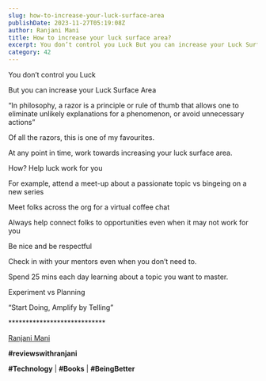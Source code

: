 ```yaml
---
slug: how-to-increase-your-luck-surface-area
publishDate: 2023-11-27T05:19:08Z
author: Ranjani Mani
title: How to increase your luck surface area? 
excerpt: You don’t control you Luck But you can increase your Luck Surface Area “In philosophy, a razor is a principle or rule of thumb that allows one to eliminate unlikely explanations for a phenomenon, or avoid unnecessary actions” Of all the razors, this is one of my favourites. At any point in time, work towards  ... 
category: 42
---
```


You don’t control you Luck

But you can increase your Luck Surface Area

“In philosophy, a razor is a principle or rule of thumb that allows one to eliminate unlikely explanations for a phenomenon, or avoid unnecessary actions”

Of all the razors, this is one of my favourites.

At any point in time, work towards increasing your luck surface area.

How? Help luck work for you

For example, attend a meet-up about a passionate topic vs bingeing on a new series

Meet folks across the org for a virtual coffee chat

Always help connect folks to opportunities even when it may not work for you

Be nice and be respectful

Check in with your mentors even when you don’t need to.

Spend 25 mins each day learning about a topic you want to master.

Experiment vs Planning

“Start Doing, Amplify by Telling”

\*\*\*\*\*\*\*\*\*\*\*\*\*\*\*\*\*\*\*\*\*\*\*\*\*\*\*\*

[Ranjani Mani](https://www.linkedin.com/feed/#)

**#reviewswithranjani**

**#Technology** | **#Books** | **#BeingBetter**